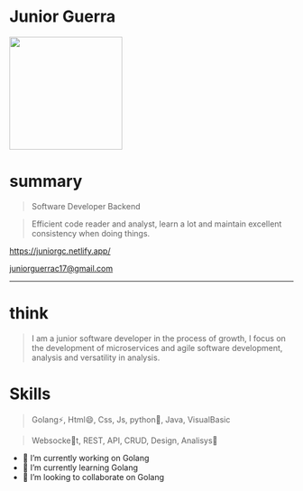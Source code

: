
# Junior Guerra
<img src="https://i.ibb.co/Vt45cmh/video.gif" width="200">

# **summary**
> Software Developer Backend

> Efficient code reader and analyst, learn a lot and maintain excellent consistency when doing things.

https://juniorgc.netlify.app/

juniorguerrac17@gmail.com

---
# think
 > I am a junior software developer in the process of growth, I focus on the development of microservices and agile software development, analysis and versatility in analysis.

# Skills
 > Golang⚡, Html😄, Css, Js, python🤔, Java, VisualBasic

 > Websocke🤔t, REST, API, CRUD, Design, Analisys💬

- 🔭 I’m currently working on Golang
- 🌱 I’m currently learning Golang
- 👯 I’m looking to collaborate on Golang

<!--
**JuniorGuerra/JuniorGuerra** is a ✨ _special_ ✨ repository because its `README.md` (this file) appears on your GitHub profile.

Here are some ideas to get you started:


-  I’m looking for help with ...
-  Ask me about ...
- 📫 How to reach me: ...
-  Pronouns: ...
-  Fun fact: ...
-->
